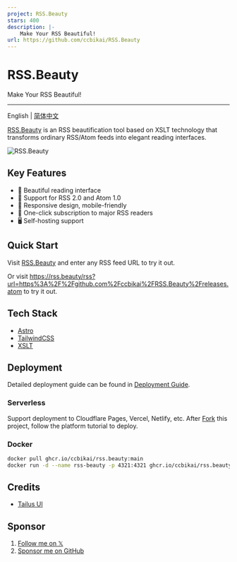 ```yaml
---
project: RSS.Beauty
stars: 400
description: |-
    Make Your RSS Beautiful!
url: https://github.com/ccbikai/RSS.Beauty
---
```


# RSS.Beauty

Make Your RSS Beautiful!

---

English | [简体中文](./README.zh-cn.md)

[RSS.Beauty](https://rss.beauty/) is an RSS beautification tool based on XSLT technology that transforms ordinary RSS/Atom feeds into elegant reading interfaces.

![RSS.Beauty](./public/banner.png)

## Key Features

- 🎨 Beautiful reading interface
- 🔄 Support for RSS 2.0 and Atom 1.0
- 📱 Responsive design, mobile-friendly
- 🔌 One-click subscription to major RSS readers
- 🖥 Self-hosting support

## Quick Start

Visit [RSS.Beauty](https://rss.beauty) and enter any RSS feed URL to try it out.

Or visit <https://rss.beauty/rss?url=https%3A%2F%2Fgithub.com%2Fccbikai%2FRSS.Beauty%2Freleases.atom> to try it out.

## Tech Stack

- [Astro](https://astro.build)
- [TailwindCSS](https://tailwindcss.com)
- [XSLT](https://www.w3.org/TR/xslt/)

## Deployment

Detailed deployment guide can be found in [Deployment Guide](./docs/deployment-guide.md).

### Serverless

Support deployment to Cloudflare Pages, Vercel, Netlify, etc. After [Fork](https://github.com/ccbikai/RSS.Beauty/fork) this project, follow the platform tutorial to deploy.

### Docker

```bash
docker pull ghcr.io/ccbikai/rss.beauty:main
docker run -d --name rss-beauty -p 4321:4321 ghcr.io/ccbikai/rss.beauty:main
```

## Credits

- [Tailus UI](https://html.tailus.io/)

## Sponsor

1. [Follow me on 𝕏](https://404.li/kai)
1. [Sponsor me on GitHub](https://github.com/sponsors/ccbikai)

